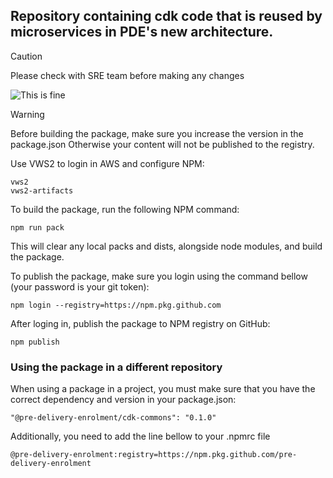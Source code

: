 ## Repository containing cdk code that is reused by microservices in PDE's new architecture.

> [!CAUTION]
> Please check with SRE team before making any changes

![This is fine](https://miro.medium.com/v2/format:webp/0*ZjYSm_q36J4KChdn)

> [!WARNING]  
> Before building the package, make sure you increase the version in the package.json
> Otherwise your content will not be published to the registry.

Use VWS2 to login in AWS and configure NPM:
```
vws2
vws2-artifacts
```

To build the package, run the following NPM command:
```
npm run pack
```
This will clear any local packs and dists, alongside node modules, and build the package.

To publish the package, make sure you login using the command bellow (your password is your git token):
```
npm login --registry=https://npm.pkg.github.com
```

After loging in, publish the package to NPM registry on GitHub:
```
npm publish
```


### Using the package in a different repository

When using a package in a project, you must make sure that you have the correct dependency and version in your package.json:

`"@pre-delivery-enrolment/cdk-commons": "0.1.0"`


Additionally, you need to add the line bellow to your .npmrc file

`@pre-delivery-enrolment:registry=https://npm.pkg.github.com/pre-delivery-enrolment`
